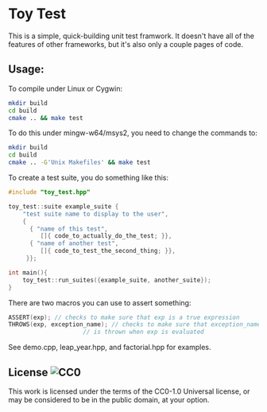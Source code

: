 # Toy Test

This is a simple, quick-building unit test framwork. It doesn't have
all of the features of other frameworks, but it's also only a couple
pages of code.

## Usage:
To compile under Linux or Cygwin:

```bash
mkdir build
cd build
cmake .. && make test
```

To do this under mingw-w64/msys2, you need to change the commands to:

```bash
mkdir build
cd build
cmake .. -G'Unix Makefiles' && make test
```

To create a test suite, you do something like this:

```C++
#include "toy_test.hpp"

toy_test::suite example_suite {
    "test suite name to display to the user",
    {
      { "name of this test",
         []{ code_to_actually_do_the_test; }},
      { "name of another test",
         []{ code_to_test_the_second_thing; }},
     }};

int main(){
    toy_test::run_suites({example_suite, another_suite});
}
```

There are two macros you can use to assert something:
```C++
ASSERT(exp); // checks to make sure that exp is a true expression
THROWS(exp, exception_name); // checks to make sure that exception_name
 	    		     // is thrown when exp is evaluated
```

See demo.cpp, leap_year.hpp, and factorial.hpp for examples.

## License ![CC0](https://licensebuttons.net/p/zero/1.0/88x31.png)

This work is licensed under the terms of the CC0-1.0 Universal
license, or may be considered to be in the public domain,
at your option.
